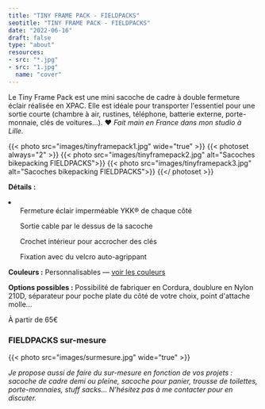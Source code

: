 ```yaml
---
title: "TINY FRAME PACK - FIELDPACKS"
seotitle: "TINY FRAME PACK - FIELDPACKS"
date: "2022-06-16"
draft: false
type: "about"
resources:
- src: "*.jpg"
- src: "1.jpg"
  name: "cover"
---
```

Le Tiny Frame Pack est une mini sacoche de cadre à double fermeture éclair réalisée en XPAC. Elle est idéale pour transporter l'essentiel pour une sortie courte (chambre à air, rustines, téléphone, batterie externe, porte-monnaie, clés de voitures...).
♥ *Fait main en France dans mon studio à Lille.*

{{< photo src="images/tinyframepack1.jpg" wide="true" >}}
{{< photoset always="2" >}} {{< photo src="images/tinyframepack2.jpg" alt="Sacoches bikepacking FIELDPACKS">}} {{< photo src="images/tinyframepack3.jpg" alt="Sacoches bikepacking FIELDPACKS">}} {{</ photoset >}}

**Détails :**
<li>
<ul>Fermeture éclair imperméable YKK® de chaque côté</ul>
<ul>Sortie cable par le dessus de la sacoche</ul>
<ul>Crochet intérieur pour accrocher des clés</ul>
<ul>Fixation avec du velcro auto-agrippant</ul>

**Couleurs :** Personnalisables — [voir les couleurs](https://fieldpacks.fr/informations-techniques)  

**Options possibles :** Possibilité de fabriquer en Cordura, doublure en Nylon 210D, séparateur pour poche plate du côté de votre choix, point d'attache molle...

À partir de 65€


### FIELDPACKS sur-mesure

{{< photo src="images/surmesure.jpg" wide="true" >}}

*Je propose aussi de faire du sur-mesure en fonction de vos projets : sacoche de cadre demi ou pleine, sacoche pour panier, trousse de toilettes, porte-monnaies, stuff sacks... N'hésitez pas à me contacter pour en discuter.*
